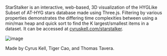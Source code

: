 StarStalker is an interactive, web-based, 3D visualization of the HYGLike Subset of AT-HYG stars database made using Three.js.
Filtering by various properties demonstrates the differing time complexities between using a min/max heap and quick sort to find the K largest/smallest items in a dataset.
It can be accessed at [cyruskell.com/starstalker](https://cyruskell.com/starstalker).

![image](https://github.com/user-attachments/assets/03b68a37-ac55-4938-b60d-80f58e547276)


Made by Cyrus Kell, Tiger Cao, and Thomas Tavera.
